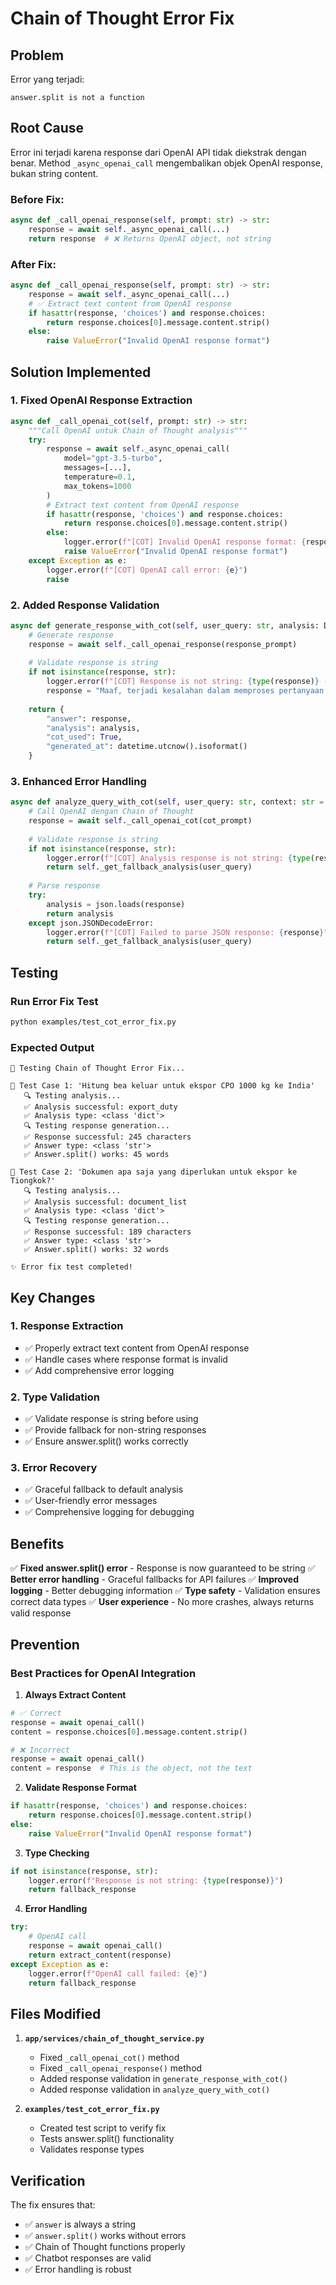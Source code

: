 # Chain of Thought Error Fix

## Problem

Error yang terjadi:
```
answer.split is not a function
```

## Root Cause

Error ini terjadi karena response dari OpenAI API tidak diekstrak dengan benar. Method `_async_openai_call` mengembalikan objek OpenAI response, bukan string content.

### Before Fix:
```python
async def _call_openai_response(self, prompt: str) -> str:
    response = await self._async_openai_call(...)
    return response  # ❌ Returns OpenAI object, not string
```

### After Fix:
```python
async def _call_openai_response(self, prompt: str) -> str:
    response = await self._async_openai_call(...)
    # ✅ Extract text content from OpenAI response
    if hasattr(response, 'choices') and response.choices:
        return response.choices[0].message.content.strip()
    else:
        raise ValueError("Invalid OpenAI response format")
```

## Solution Implemented

### 1. **Fixed OpenAI Response Extraction**

```python
async def _call_openai_cot(self, prompt: str) -> str:
    """Call OpenAI untuk Chain of Thought analysis"""
    try:
        response = await self._async_openai_call(
            model="gpt-3.5-turbo",
            messages=[...],
            temperature=0.1,
            max_tokens=1000
        )
        # Extract text content from OpenAI response
        if hasattr(response, 'choices') and response.choices:
            return response.choices[0].message.content.strip()
        else:
            logger.error(f"[COT] Invalid OpenAI response format: {response}")
            raise ValueError("Invalid OpenAI response format")
    except Exception as e:
        logger.error(f"[COT] OpenAI call error: {e}")
        raise
```

### 2. **Added Response Validation**

```python
async def generate_response_with_cot(self, user_query: str, analysis: Dict, prompt_template: str) -> Dict:
    # Generate response
    response = await self._call_openai_response(response_prompt)
    
    # Validate response is string
    if not isinstance(response, str):
        logger.error(f"[COT] Response is not string: {type(response)} - {response}")
        response = "Maaf, terjadi kesalahan dalam memproses pertanyaan Anda. Silakan coba lagi."
    
    return {
        "answer": response,
        "analysis": analysis,
        "cot_used": True,
        "generated_at": datetime.utcnow().isoformat()
    }
```

### 3. **Enhanced Error Handling**

```python
async def analyze_query_with_cot(self, user_query: str, context: str = "") -> Dict:
    # Call OpenAI dengan Chain of Thought
    response = await self._call_openai_cot(cot_prompt)
    
    # Validate response is string
    if not isinstance(response, str):
        logger.error(f"[COT] Analysis response is not string: {type(response)} - {response}")
        return self._get_fallback_analysis(user_query)
    
    # Parse response
    try:
        analysis = json.loads(response)
        return analysis
    except json.JSONDecodeError:
        logger.error(f"[COT] Failed to parse JSON response: {response}")
        return self._get_fallback_analysis(user_query)
```

## Testing

### **Run Error Fix Test**
```bash
python examples/test_cot_error_fix.py
```

### **Expected Output**
```
🔧 Testing Chain of Thought Error Fix...

📝 Test Case 1: 'Hitung bea keluar untuk ekspor CPO 1000 kg ke India'
   🔍 Testing analysis...
   ✅ Analysis successful: export_duty
   ✅ Analysis type: <class 'dict'>
   🔍 Testing response generation...
   ✅ Response successful: 245 characters
   ✅ Answer type: <class 'str'>
   ✅ Answer.split() works: 45 words

📝 Test Case 2: 'Dokumen apa saja yang diperlukan untuk ekspor ke Tiongkok?'
   🔍 Testing analysis...
   ✅ Analysis successful: document_list
   ✅ Analysis type: <class 'dict'>
   🔍 Testing response generation...
   ✅ Response successful: 189 characters
   ✅ Answer type: <class 'str'>
   ✅ Answer.split() works: 32 words

✨ Error fix test completed!
```

## Key Changes

### 1. **Response Extraction**
- ✅ Properly extract text content from OpenAI response
- ✅ Handle cases where response format is invalid
- ✅ Add comprehensive error logging

### 2. **Type Validation**
- ✅ Validate response is string before using
- ✅ Provide fallback for non-string responses
- ✅ Ensure answer.split() works correctly

### 3. **Error Recovery**
- ✅ Graceful fallback to default analysis
- ✅ User-friendly error messages
- ✅ Comprehensive logging for debugging

## Benefits

✅ **Fixed answer.split() error** - Response is now guaranteed to be string
✅ **Better error handling** - Graceful fallbacks for API failures
✅ **Improved logging** - Better debugging information
✅ **Type safety** - Validation ensures correct data types
✅ **User experience** - No more crashes, always returns valid response

## Prevention

### **Best Practices for OpenAI Integration**

1. **Always Extract Content**
```python
# ✅ Correct
response = await openai_call()
content = response.choices[0].message.content.strip()

# ❌ Incorrect
response = await openai_call()
content = response  # This is the object, not the text
```

2. **Validate Response Format**
```python
if hasattr(response, 'choices') and response.choices:
    return response.choices[0].message.content.strip()
else:
    raise ValueError("Invalid OpenAI response format")
```

3. **Type Checking**
```python
if not isinstance(response, str):
    logger.error(f"Response is not string: {type(response)}")
    return fallback_response
```

4. **Error Handling**
```python
try:
    # OpenAI call
    response = await openai_call()
    return extract_content(response)
except Exception as e:
    logger.error(f"OpenAI call failed: {e}")
    return fallback_response
```

## Files Modified

1. **`app/services/chain_of_thought_service.py`**
   - Fixed `_call_openai_cot()` method
   - Fixed `_call_openai_response()` method
   - Added response validation in `generate_response_with_cot()`
   - Added response validation in `analyze_query_with_cot()`

2. **`examples/test_cot_error_fix.py`**
   - Created test script to verify fix
   - Tests answer.split() functionality
   - Validates response types

## Verification

The fix ensures that:
- ✅ `answer` is always a string
- ✅ `answer.split()` works without errors
- ✅ Chain of Thought functions properly
- ✅ Chatbot responses are valid
- ✅ Error handling is robust 